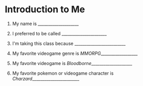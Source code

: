 # Introduction to Me

1. My name is ____________________

1. I preferred to be called ______________________

1. I'm taking this class because _________________________

1. My favorite videogame genre is *MMORPG*__________________

1. My favorite videogame is *Bloodborne*____________________

1. My favorite pokemon or videogame character is *Charzard*_______________________
